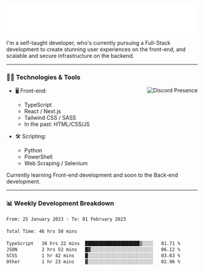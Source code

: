 <img src="assets/wave.svg" alt=":wave:" />

I'm a self-taught developer, who's currently pursuing a Full-Stack development to create stunning user experiences on the front-end, and scalable and secure infrastructure on the backend.

---

### 🧑‍💻 Technologies & Tools

<a href="https://discord.com/users/414304208649453568" target="_blank" rel="nofollow">
   <img src="https://lanyard-profile-readme.vercel.app/api/414304208649453568?idleMessage=Probably%20doing%20something%20else..." alt="Discord Presence" align="right">
</a>

- 🖥️ Front-end:

  - TypeScript
  - React / Next.js
  - Tailwind CSS / SASS
  - In the past: HTML/CSS/JS

- 🛠 Scripting:

  - Python
  - PowerShell
  - Web Scraping / Selenium

Currently learning Front-end development and soon to the Back-end development.

---

### 📊 Weekly Development Breakdown

<!-- ![ccrsxx's GitHub Stats](https://github-readme-stats.vercel.app/api?username=ccrsxx&count_private=true&theme=tokyonight) -->
<!-- ![ccrsxx's Top Langs](https://github-readme-stats.vercel.app/api/top-langs/?username=ccrsxx&hide=lua,java,html&theme=tokyonight) -->

<!--START_SECTION:waka-->

```text
From: 25 January 2023 - To: 01 February 2023

Total Time: 46 hrs 58 mins

TypeScript   38 hrs 22 mins  ████████████████████▒░░░░   81.71 %
JSON         2 hrs 52 mins   █▓░░░░░░░░░░░░░░░░░░░░░░░   06.12 %
SCSS         1 hr 42 mins    █░░░░░░░░░░░░░░░░░░░░░░░░   03.63 %
Other        1 hr 23 mins    ▓░░░░░░░░░░░░░░░░░░░░░░░░   02.96 %
```

<!--END_SECTION:waka-->
